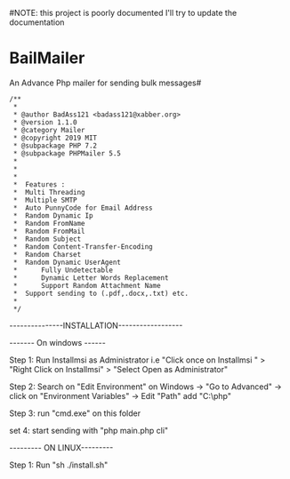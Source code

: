 #NOTE: this project is poorly documented I'll try to update the documentation

# BailMailer
An Advance Php mailer for sending bulk messages#


	/**
	 * 
	 * @author BadAss121 <badass121@xabber.org>
	 * @version 1.1.0
	 * @category Mailer
	 * @copyright 2019 MIT
	 * @subpackage PHP 7.2 
	 * @subpackage PHPMailer 5.5
	 * 
	 * 
	 * 
	 * 	Features :
	 * 	Multi Threading
	 *  Multiple SMTP
	 *  Auto PunnyCode for Email Address
	 * 	Random Dynamic Ip
	 * 	Random FromName
	 * 	Random FromMail
	 *	Random Subject 
	 * 	Random Content-Transfer-Encoding
	 * 	Random Charset
	 *	Random Dynamic UserAgent
	 *  	Fully Undetectable
	 *  	Dynamic Letter Words Replacement
	 *  	Support Random Attachment Name
	 * 	Support sending to (.pdf,.docx,.txt) etc.
	 *
	 */


---------------INSTALLATION------------------


------- On windows ------

Step 1: Run Installmsi as Administrator i.e "Click once on Installmsi " > "Right Click on Installmsi" > "Select Open as Administrator"


Step 2: Search on "Edit Environment" on Windows -> "Go to Advanced" -> click on "Environment Variables" -> Edit "Path" add "C:\php\"

Step 3: run "cmd.exe" on this folder 

set 4: start sending with "php main.php cli"



--------- ON LINUX---------

Step 1: Run "sh ./install.sh"


